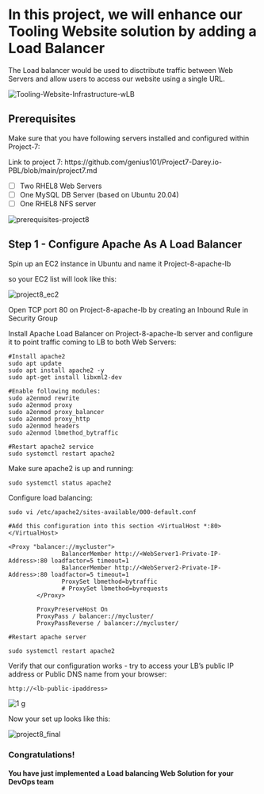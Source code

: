 <h1> In this project, we will enhance our Tooling Website solution by adding a Load Balancer</h1>

<p>The Load balancer would be used to disctribute traffic between Web Servers and allow users to access our website using a single URL.</p>

![Tooling-Website-Infrastructure-wLB](https://user-images.githubusercontent.com/10243139/124442850-0df4ef00-dd75-11eb-9794-396463c01bd5.png)

<h2>Prerequisites</h2>

<p>Make sure that you have following servers installed and configured within Project-7:</p>

<p>Link to project 7: https://github.com/genius101/Project7-Darey.io-PBL/blob/main/project7.md</p>

- [ ] Two RHEL8 Web Servers
- [ ] One MySQL DB Server (based on Ubuntu 20.04)
- [ ] One RHEL8 NFS server

![prerequisites-project8](https://user-images.githubusercontent.com/10243139/124443659-c753c480-dd75-11eb-81eb-9809cb1e8ce2.png)

<h2>Step 1 - Configure Apache As A Load Balancer</h2>

<p>Spin up an EC2 instance in Ubuntu and name it Project-8-apache-lb</p>

<p>so your EC2 list will look like this:</p>

![project8_ec2](https://user-images.githubusercontent.com/10243139/124444171-3cbf9500-dd76-11eb-8b73-2c1a2f039f70.png)

<p>Open TCP port 80 on Project-8-apache-lb by creating an Inbound Rule in Security Group</p>

<p>Install Apache Load Balancer on Project-8-apache-lb server and configure it to point traffic coming to LB to both Web Servers:</p>

    #Install apache2
    sudo apt update
    sudo apt install apache2 -y
    sudo apt-get install libxml2-dev

    #Enable following modules:
    sudo a2enmod rewrite
    sudo a2enmod proxy
    sudo a2enmod proxy_balancer
    sudo a2enmod proxy_http
    sudo a2enmod headers
    sudo a2enmod lbmethod_bytraffic

    #Restart apache2 service
    sudo systemctl restart apache2
    
<p>Make sure apache2 is up and running:</p>
    
    sudo systemctl status apache2
    
<p>Configure load balancing:</p>

    sudo vi /etc/apache2/sites-available/000-default.conf

    #Add this configuration into this section <VirtualHost *:80>  </VirtualHost>

    <Proxy "balancer://mycluster">
                   BalancerMember http://<WebServer1-Private-IP-Address>:80 loadfactor=5 timeout=1
                   BalancerMember http://<WebServer2-Private-IP-Address>:80 loadfactor=5 timeout=1
                   ProxySet lbmethod=bytraffic
                   # ProxySet lbmethod=byrequests
            </Proxy>

            ProxyPreserveHost On
            ProxyPass / balancer://mycluster/
            ProxyPassReverse / balancer://mycluster/

    #Restart apache server

    sudo systemctl restart apache2
    
<p>Verify that our configuration works - try to access your LB’s public IP address or Public DNS name from your browser:</p>

	http://<lb-public-ipaddress>
  
![1 g](https://user-images.githubusercontent.com/10243139/124444905-f880c480-dd76-11eb-9b6d-c9c345b34b56.jpg)

<p>Now your set up looks like this:</p>

![project8_final](https://user-images.githubusercontent.com/10243139/124445002-10f0df00-dd77-11eb-81ae-08d48f69cae1.png)

<h3>Congratulations!</h3>

<h4>You have just implemented a Load balancing Web Solution for your DevOps team</h4>
